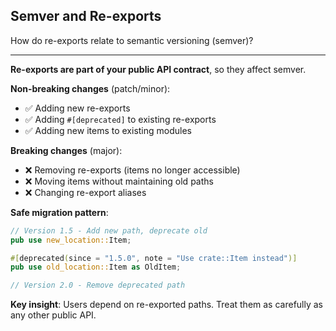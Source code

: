 ## Semver and Re-exports

How do re-exports relate to semantic versioning (semver)?

---

**Re-exports are part of your public API contract**, so they affect semver.

**Non-breaking changes** (patch/minor):
- ✅ Adding new re-exports
- ✅ Adding `#[deprecated]` to existing re-exports
- ✅ Adding new items to existing modules

**Breaking changes** (major):
- ❌ Removing re-exports (items no longer accessible)
- ❌ Moving items without maintaining old paths
- ❌ Changing re-export aliases

**Safe migration pattern**:
```rust
// Version 1.5 - Add new path, deprecate old
pub use new_location::Item;

#[deprecated(since = "1.5.0", note = "Use crate::Item instead")]
pub use old_location::Item as OldItem;

// Version 2.0 - Remove deprecated path
```

**Key insight**: Users depend on re-exported paths. Treat them as carefully as any other public API.

